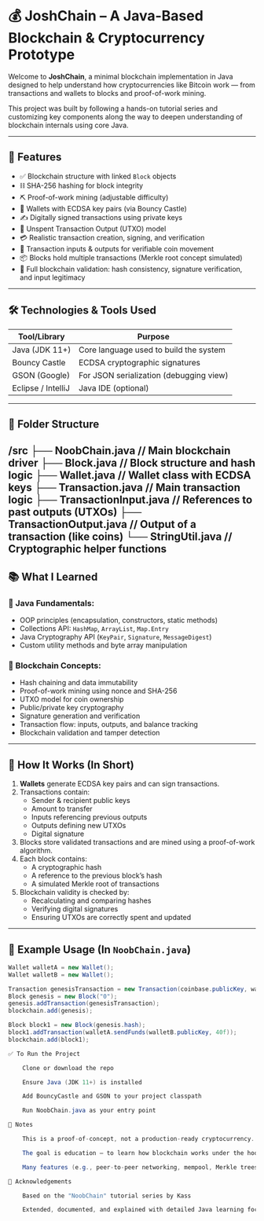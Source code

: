 # 💰 JoshChain – A Java-Based Blockchain & Cryptocurrency Prototype

Welcome to **JoshChain**, a minimal blockchain implementation in Java designed to help understand how cryptocurrencies like Bitcoin work — from transactions and wallets to blocks and proof-of-work mining.

This project was built by following a hands-on tutorial series and customizing key components along the way to deepen understanding of blockchain internals using core Java.

---

## 🚀 Features

- ✅ Blockchain structure with linked `Block` objects
- ⛓ SHA-256 hashing for block integrity
- ⛏ Proof-of-work mining (adjustable difficulty)
- 🔐 Wallets with ECDSA key pairs (via Bouncy Castle)
- ✍️ Digitally signed transactions using private keys
- 🔁 Unspent Transaction Output (UTXO) model
- 💳 Realistic transaction creation, signing, and verification
- 🧾 Transaction inputs & outputs for verifiable coin movement
- 📦 Blocks hold multiple transactions (Merkle root concept simulated)
- 🧪 Full blockchain validation: hash consistency, signature verification, and input legitimacy

---

## 🛠️ Technologies & Tools Used

| Tool/Library       | Purpose                                 |
|--------------------|------------------------------------------|
| Java (JDK 11+)      | Core language used to build the system   |
| Bouncy Castle       | ECDSA cryptographic signatures           |
| GSON (Google)       | For JSON serialization (debugging view) |
| Eclipse / IntelliJ  | Java IDE (optional)                     |

---

## 📁 Folder Structure

/src
├── NoobChain.java // Main blockchain driver
├── Block.java // Block structure and hash logic
├── Wallet.java // Wallet class with ECDSA keys
├── Transaction.java // Main transaction logic
├── TransactionInput.java // References to past outputs (UTXOs)
├── TransactionOutput.java // Output of a transaction (like coins)
└── StringUtil.java // Cryptographic helper functions
---

## 📚 What I Learned

### 🔸 Java Fundamentals:
- OOP principles (encapsulation, constructors, static methods)
- Collections API: `HashMap`, `ArrayList`, `Map.Entry`
- Java Cryptography API (`KeyPair`, `Signature`, `MessageDigest`)
- Custom utility methods and byte array manipulation

### 🔸 Blockchain Concepts:
- Hash chaining and data immutability
- Proof-of-work mining using nonce and SHA-256
- UTXO model for coin ownership
- Public/private key cryptography
- Signature generation and verification
- Transaction flow: inputs, outputs, and balance tracking
- Blockchain validation and tamper detection

---

## 🧠 How It Works (In Short)

1. **Wallets** generate ECDSA key pairs and can sign transactions.
2. Transactions contain:
   - Sender & recipient public keys
   - Amount to transfer
   - Inputs referencing previous outputs
   - Outputs defining new UTXOs
   - Digital signature
3. Blocks store validated transactions and are mined using a proof-of-work algorithm.
4. Each block contains:
   - A cryptographic hash
   - A reference to the previous block’s hash
   - A simulated Merkle root of transactions
5. Blockchain validity is checked by:
   - Recalculating and comparing hashes
   - Verifying digital signatures
   - Ensuring UTXOs are correctly spent and updated

---

## 🧪 Example Usage (In `NoobChain.java`)

```java
Wallet walletA = new Wallet();
Wallet walletB = new Wallet();

Transaction genesisTransaction = new Transaction(coinbase.publicKey, walletA.publicKey, 100f, null);
Block genesis = new Block("0");
genesis.addTransaction(genesisTransaction);
blockchain.add(genesis);

Block block1 = new Block(genesis.hash);
block1.addTransaction(walletA.sendFunds(walletB.publicKey, 40f));
blockchain.add(block1);

✅ To Run the Project

    Clone or download the repo

    Ensure Java (JDK 11+) is installed

    Add BouncyCastle and GSON to your project classpath

    Run NoobChain.java as your entry point

📌 Notes

    This is a proof-of-concept, not a production-ready cryptocurrency.

    The goal is education — to learn how blockchain works under the hood.

    Many features (e.g., peer-to-peer networking, mempool, Merkle trees) are simplified or mocked.

🙌 Acknowledgements

    Based on the "NoobChain" tutorial series by Kass

    Extended, documented, and explained with detailed Java learning focus
